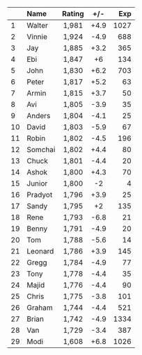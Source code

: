 | |Name|Rating|+/-|Exp|
|-|:---|:----:|:-:|--:|
|1|Walter|1,981|+4.9|1027|
|2|Vinnie|1,924|-4.9|688|
|3|Jay|1,885|+3.2|365|
|4|Ebi|1,847|+6|134|
|5|John|1,830|+6.2|703|
|6|Peter|1,817|+5.2|63|
|7|Armin|1,815|+3.7|50|
|8|Avi|1,805|-3.9|35|
|9|Anders|1,804|-4.1|25|
|10|David|1,803|-5.9|67|
|11|Robin|1,802|-4.5|196|
|12|Somchai|1,802|+4.4|80|
|13|Chuck|1,801|-4.4|20|
|14|Ashok|1,800|+4.3|70|
|15|Junior|1,800|-2|4|
|16|Pradyot|1,796|+3.9|25|
|17|Sandy|1,795|+2|135|
|18|Rene|1,793|-6.8|21|
|19|Benny|1,791|-4.9|20|
|20|Tom|1,788|-5.6|14|
|21|Leonard|1,786|+3.9|145|
|22|Gregg|1,784|-4.9|77|
|23|Tony|1,778|-4.4|35|
|24|Majid|1,776|-4.4|90|
|25|Chris|1,775|-3.8|101|
|26|Graham|1,744|-4.4|521|
|27|Brian|1,742|-4.9|1334|
|28|Van|1,729|-3.4|387|
|29|Modi|1,608|+6.8|1026|
